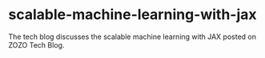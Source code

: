 # scalable-machine-learning-with-jax
The tech blog discusses the scalable machine learning with JAX posted on ZOZO Tech Blog.
